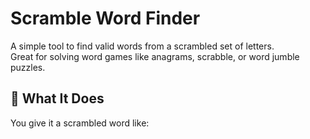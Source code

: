 #  Scramble Word Finder

A simple tool to find valid words from a scrambled set of letters.  
Great for solving word games like anagrams, scrabble, or word jumble puzzles.

## 📌 What It Does

You give it a scrambled word like:

